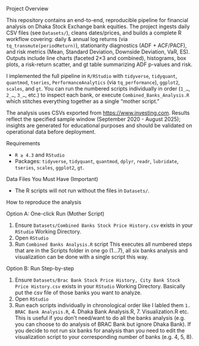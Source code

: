 Project Overview

This repository contains an end-to-end, reproducible pipeline for financial analysis on Dhaka Stock Exchange bank equities. The project ingests daily CSV files (see `Datasets/`), cleans dates/prices, and builds a complete R workflow covering: daily & annual log returns (via `tq_transmute(periodReturn)`), stationarity diagnostics (ADF + ACF/PACF), and risk metrics (Mean, Standard Deviation, Downside Deviation, VaR, ES). Outputs include line charts (faceted 2×3 and combined), histograms, box plots, a risk-return scatter, and gt table summarizing ADF p-values and risk.

I implemented the full pipeline in `R/RStudio` with `tidyverse`, `tidyquant`, `quantmod`, `tseries`, `PerformanceAnalytics` (via `tq_performance`), `ggplot2`, `scales`, and `gt`. You can run the numbered scripts individually in order (`1_…`, `2_…`, `3_…`, etc.) to inspect each bank, or execute `Combined_Banks_Analysis.R` which stitches everything together as a single “mother script.”

The analysis uses CSVs exported from https://www.investing.com. Results reflect the specified sample window (September 2020 - August 2025); insights are generated for educational purposes and should be validated on operational data before deployment.

Requirements
- `R ≥ 4.3` and `RStudio`
- Packages: `tidyverse`, `tidyquant`, `quantmod`, `dplyr`, `readr`, `lubridate`, `tseries`, `scales`, `ggplot2`, `gt`.


Data Files You Must Have (Important)

- The R scripts will not run without the files in `Datasets/`.

How to reproduce the analysis

Option A: One-click Run (Mother Script)

1. Ensure `Datasets/Combined Banks Stock Price History.csv` exists in your `RStudio` Working Directory.
2. Open `RStudio`
3. Run `Combined Banks Analysis.R` script This executes all numbered steps that are in the Scripts folder in one go (1…7), all six banks analysis and visualization can be done with a single script this way.

Option B: Run Step-by-step

1. Ensure `Datasets/Brac Bank Stock Price History, City Bank Stock Price History.csv` exists in your `RStudio` Working Directory. Basically put the csv file of those banks you want to analyze.
2. Open `RStudio`
3. Run each scripts individually in chronological order like I labled them `1. BRAC Bank Analysis.R`, 4. Dhaka Bank Analysis.R, 7. Visualization.R etc. This is useful if you don't need/want to do all the banks analysis (e.g. you can choose to do analysis of BRAC Bank but ignore Dhaka Bank). If you decide to not run six banks for analysis than you need to edit the visualization script to your corresponding number of banks (e.g. 4, 5, 8).
